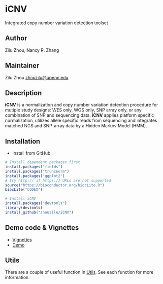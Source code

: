 # iCNV
Integrated copy number variation detection toolset

## Author
Zilu Zhou, Nancy R. Zhang

## Maintainer
Zilu Zhou <zhouzilu@upenn.edu>

## Description
**iCNV** is a normalization and copy number variation detection procedure for mutiple study designs: WES only, WGS only, SNP array only, or any combination of SNP and sequencing data. **iCNV** applies platform specific normalization, utilizes allele specific reads from sequencing and integrates matched NGS and SNP-array data by a Hidden Markov Model (HMM).

## Installation
* Install from GitHub
```r
# Install dependent packages first
install.packages("fields")
install.packages("truncnorm")
install.packages("ggplot2")
# try http:// if https:// URLs are not supported
source("https://bioconductor.org/biocLite.R")
biocLite("CODEX")

# Install iCNV
install.packages("devtools")
library(devtools)
install_github("zhouzilu/iCNV")
```

## Demo code & Vignettes
* [Vignettes](https://github.com/zhouzilu/iCNV/blob/master/vignettes/iCNV-vignette.Rmd)
* [Demo](https://github.com/zhouzilu/iCNV/tree/master/demo)

## Utils
There are a couple of useful function in [Utils]((https://github.com/zhouzilu/iCNV/tree/master/utils)). See each function for more information.
